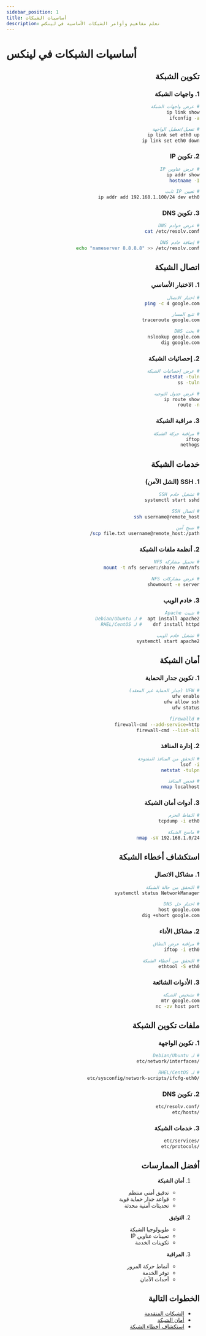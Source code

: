 ```yaml
---
sidebar_position: 1
title: أساسيات الشبكات
description: تعلم مفاهيم وأوامر الشبكات الأساسية في لينكس
---
```


# أساسيات الشبكات في لينكس

<div dir="rtl">

## تكوين الشبكة

### 1. واجهات الشبكة
```bash
# عرض واجهات الشبكة
ip link show
ifconfig -a

# تفعيل/تعطيل الواجهة
ip link set eth0 up
ip link set eth0 down
```

### 2. تكوين IP
```bash
# عرض عناوين IP
ip addr show
hostname -I

# تعيين IP ثابت
ip addr add 192.168.1.100/24 dev eth0
```

### 3. تكوين DNS
```bash
# عرض خوادم DNS
cat /etc/resolv.conf

# إضافة خادم DNS
echo "nameserver 8.8.8.8" >> /etc/resolv.conf
```

## اتصال الشبكة

### 1. الاختبار الأساسي
```bash
# اختبار الاتصال
ping -c 4 google.com

# تتبع المسار
traceroute google.com

# بحث DNS
nslookup google.com
dig google.com
```

### 2. إحصائيات الشبكة
```bash
# عرض إحصائيات الشبكة
netstat -tuln
ss -tuln

# عرض جدول التوجيه
ip route show
route -n
```

### 3. مراقبة الشبكة
```bash
# مراقبة حركة الشبكة
iftop
nethogs
```

## خدمات الشبكة

### 1. SSH (الشل الآمن)
```bash
# تشغيل خادم SSH
systemctl start sshd

# اتصال SSH
ssh username@remote_host

# نسخ آمن
scp file.txt username@remote_host:/path/
```

### 2. أنظمة ملفات الشبكة
```bash
# تحميل مشاركة NFS
mount -t nfs server:/share /mnt/nfs

# عرض مشاركات NFS
showmount -e server
```

### 3. خادم الويب
```bash
# تثبيت Apache
apt install apache2  # لـ Debian/Ubuntu
dnf install httpd    # لـ RHEL/CentOS

# تشغيل خادم الويب
systemctl start apache2
```

## أمان الشبكة

### 1. تكوين جدار الحماية
```bash
# UFW (جدار الحماية غير المعقد)
ufw enable
ufw allow ssh
ufw status

# firewalld
firewall-cmd --add-service=http
firewall-cmd --list-all
```

### 2. إدارة المنافذ
```bash
# التحقق من المنافذ المفتوحة
lsof -i
netstat -tulpn

# فحص المنافذ
nmap localhost
```

### 3. أدوات أمان الشبكة
```bash
# التقاط الحزم
tcpdump -i eth0

# ماسح الشبكة
nmap -sV 192.168.1.0/24
```

## استكشاف أخطاء الشبكة

### 1. مشاكل الاتصال
```bash
# التحقق من حالة الشبكة
systemctl status NetworkManager

# اختبار حل DNS
host google.com
dig +short google.com
```

### 2. مشاكل الأداء
```bash
# مراقبة عرض النطاق
iftop -i eth0

# التحقق من أخطاء الشبكة
ethtool -S eth0
```

### 3. الأدوات الشائعة
```bash
# تشخيص الشبكة
mtr google.com
nc -zv host port
```

## ملفات تكوين الشبكة

### 1. تكوين الواجهة
```bash
# لـ Debian/Ubuntu
/etc/network/interfaces

# لـ RHEL/CentOS
/etc/sysconfig/network-scripts/ifcfg-eth0
```

### 2. تكوين DNS
```bash
/etc/resolv.conf
/etc/hosts
```

### 3. خدمات الشبكة
```bash
/etc/services
/etc/protocols
```

## أفضل الممارسات

1. **أمان الشبكة**
   - تدقيق أمني منتظم
   - قواعد جدار حماية قوية
   - تحديثات أمنية محدثة

2. **التوثيق**
   - طوبولوجيا الشبكة
   - تعيينات عناوين IP
   - تكوينات الخدمة

3. **المراقبة**
   - أنماط حركة المرور
   - توفر الخدمة
   - أحداث الأمان

## الخطوات التالية

- [الشبكات المتقدمة](/ar/networking/02-advanced-networking)
- [أمان الشبكة](/ar/networking/03-network-security)
- [استكشاف أخطاء الشبكة](/ar/networking/04-network-troubleshooting)

</div>
